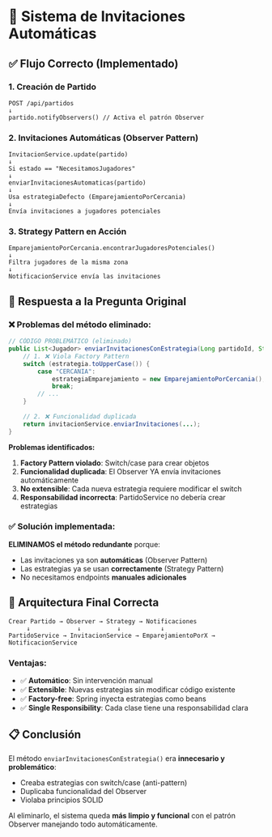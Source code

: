 # 📧 Sistema de Invitaciones Automáticas

## **✅ Flujo Correcto (Implementado)**

### **1. Creación de Partido**
```
POST /api/partidos
↓
partido.notifyObservers() // Activa el patrón Observer
```

### **2. Invitaciones Automáticas (Observer Pattern)**
```
InvitacionService.update(partido)
↓
Si estado == "NecesitamosJugadores"
↓
enviarInvitacionesAutomaticas(partido)
↓
Usa estrategiaDefecto (EmparejamientoPorCercania)
↓
Envía invitaciones a jugadores potenciales
```

### **3. Strategy Pattern en Acción**
```
EmparejamientoPorCercania.encontrarJugadoresPotenciales()
↓
Filtra jugadores de la misma zona
↓
NotificacionService envía las invitaciones
```

## **🎯 Respuesta a la Pregunta Original**

### **❌ Problemas del método eliminado:**

```java
// CÓDIGO PROBLEMÁTICO (eliminado)
public List<Jugador> enviarInvitacionesConEstrategia(Long partidoId, String estrategia, Long organizadorId) {
    // 1. ❌ Viola Factory Pattern
    switch (estrategia.toUpperCase()) {
        case "CERCANIA":
            estrategiaEmparejamiento = new EmparejamientoPorCercania();
            break;
        // ...
    }
    
    // 2. ❌ Funcionalidad duplicada
    return invitacionService.enviarInvitaciones(...);
}
```

**Problemas identificados:**
1. **Factory Pattern violado**: Switch/case para crear objetos
2. **Funcionalidad duplicada**: El Observer YA envía invitaciones automáticamente
3. **No extensible**: Cada nueva estrategia requiere modificar el switch
4. **Responsabilidad incorrecta**: PartidoService no debería crear estrategias

### **✅ Solución implementada:**

**ELIMINAMOS el método redundante** porque:
- Las invitaciones ya son **automáticas** (Observer Pattern)
- Las estrategias ya se usan **correctamente** (Strategy Pattern)
- No necesitamos endpoints **manuales adicionales**

## **🔧 Arquitectura Final Correcta**

```
Crear Partido → Observer → Strategy → Notificaciones
     ↓             ↓          ↓           ↓
PartidoService → InvitacionService → EmparejamientoPorX → NotificacionService
```

### **Ventajas:**
- ✅ **Automático**: Sin intervención manual
- ✅ **Extensible**: Nuevas estrategias sin modificar código existente
- ✅ **Factory-free**: Spring inyecta estrategias como beans
- ✅ **Single Responsibility**: Cada clase tiene una responsabilidad clara

## **📋 Conclusión**

El método `enviarInvitacionesConEstrategia()` era **innecesario y problemático**:
- Creaba estrategias con switch/case (anti-pattern)
- Duplicaba funcionalidad del Observer
- Violaba principios SOLID

Al eliminarlo, el sistema queda **más limpio y funcional** con el patrón Observer manejando todo automáticamente. 